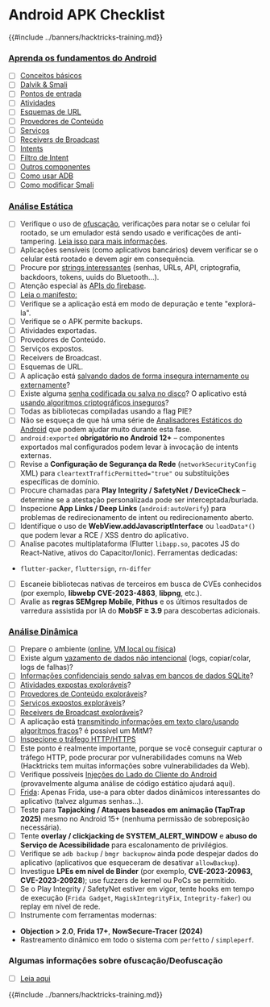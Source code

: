 # Android APK Checklist

{{#include ../banners/hacktricks-training.md}}


### [Aprenda os fundamentos do Android](android-app-pentesting/index.html#2-android-application-fundamentals)

- [ ] [Conceitos básicos](android-app-pentesting/index.html#fundamentals-review)
- [ ] [Dalvik & Smali](android-app-pentesting/index.html#dalvik--smali)
- [ ] [Pontos de entrada](android-app-pentesting/index.html#application-entry-points)
- [ ] [Atividades](android-app-pentesting/index.html#launcher-activity)
- [ ] [Esquemas de URL](android-app-pentesting/index.html#url-schemes)
- [ ] [Provedores de Conteúdo](android-app-pentesting/index.html#services)
- [ ] [Serviços](android-app-pentesting/index.html#services-1)
- [ ] [Receivers de Broadcast](android-app-pentesting/index.html#broadcast-receivers)
- [ ] [Intents](android-app-pentesting/index.html#intents)
- [ ] [Filtro de Intent](android-app-pentesting/index.html#intent-filter)
- [ ] [Outros componentes](android-app-pentesting/index.html#other-app-components)
- [ ] [Como usar ADB](android-app-pentesting/index.html#adb-android-debug-bridge)
- [ ] [Como modificar Smali](android-app-pentesting/index.html#smali)

### [Análise Estática](android-app-pentesting/index.html#static-analysis)

- [ ] Verifique o uso de [ofuscação](android-checklist.md#some-obfuscation-deobfuscation-information), verificações para notar se o celular foi rootado, se um emulador está sendo usado e verificações de anti-tampering. [Leia isso para mais informações](android-app-pentesting/index.html#other-checks).
- [ ] Aplicações sensíveis (como aplicativos bancários) devem verificar se o celular está rootado e devem agir em consequência.
- [ ] Procure por [strings interessantes](android-app-pentesting/index.html#looking-for-interesting-info) (senhas, URLs, API, criptografia, backdoors, tokens, uuids do Bluetooth...).
- [ ] Atenção especial às [APIs do firebase](android-app-pentesting/index.html#firebase).
- [ ] [Leia o manifesto:](android-app-pentesting/index.html#basic-understanding-of-the-application-manifest-xml)
- [ ] Verifique se a aplicação está em modo de depuração e tente "explorá-la".
- [ ] Verifique se o APK permite backups.
- [ ] Atividades exportadas.
- [ ] Provedores de Conteúdo.
- [ ] Serviços expostos.
- [ ] Receivers de Broadcast.
- [ ] Esquemas de URL.
- [ ] A aplicação está [salvando dados de forma insegura internamente ou externamente](android-app-pentesting/index.html#insecure-data-storage)?
- [ ] Existe alguma [senha codificada ou salva no disco](android-app-pentesting/index.html#poorkeymanagementprocesses)? O aplicativo está [usando algoritmos criptográficos inseguros](android-app-pentesting/index.html#useofinsecureandordeprecatedalgorithms)?
- [ ] Todas as bibliotecas compiladas usando a flag PIE?
- [ ] Não se esqueça de que há uma série de [Analisadores Estáticos do Android](android-app-pentesting/index.html#automatic-analysis) que podem ajudar muito durante esta fase.
- [ ] `android:exported` **obrigatório no Android 12+** – componentes exportados mal configurados podem levar à invocação de intents externas.
- [ ] Revise a **Configuração de Segurança da Rede** (`networkSecurityConfig` XML) para `cleartextTrafficPermitted="true"` ou substituições específicas de domínio.
- [ ] Procure chamadas para **Play Integrity / SafetyNet / DeviceCheck** – determine se a atestação personalizada pode ser interceptada/burlada.
- [ ] Inspecione **App Links / Deep Links** (`android:autoVerify`) para problemas de redirecionamento de intent ou redirecionamento aberto.
- [ ] Identifique o uso de **WebView.addJavascriptInterface** ou `loadData*()` que podem levar a RCE / XSS dentro do aplicativo.
- [ ] Analise pacotes multiplataforma (Flutter `libapp.so`, pacotes JS do React-Native, ativos do Capacitor/Ionic). Ferramentas dedicadas:
- `flutter-packer`, `fluttersign`, `rn-differ`
- [ ] Escaneie bibliotecas nativas de terceiros em busca de CVEs conhecidos (por exemplo, **libwebp CVE-2023-4863**, **libpng**, etc.).
- [ ] Avalie as **regras SEMgrep Mobile**, **Pithus** e os últimos resultados de varredura assistida por IA do **MobSF ≥ 3.9** para descobertas adicionais.

### [Análise Dinâmica](android-app-pentesting/index.html#dynamic-analysis)

- [ ] Prepare o ambiente ([online](android-app-pentesting/index.html#online-dynamic-analysis), [VM local ou física](android-app-pentesting/index.html#local-dynamic-analysis))
- [ ] Existe algum [vazamento de dados não intencional](android-app-pentesting/index.html#unintended-data-leakage) (logs, copiar/colar, logs de falhas)?
- [ ] [Informações confidenciais sendo salvas em bancos de dados SQLite](android-app-pentesting/index.html#sqlite-dbs)?
- [ ] [Atividades expostas exploráveis](android-app-pentesting/index.html#exploiting-exported-activities-authorisation-bypass)?
- [ ] [Provedores de Conteúdo exploráveis](android-app-pentesting/index.html#exploiting-content-providers-accessing-and-manipulating-sensitive-information)?
- [ ] [Serviços expostos exploráveis](android-app-pentesting/index.html#exploiting-services)?
- [ ] [Receivers de Broadcast exploráveis](android-app-pentesting/index.html#exploiting-broadcast-receivers)?
- [ ] A aplicação está [transmitindo informações em texto claro/usando algoritmos fracos](android-app-pentesting/index.html#insufficient-transport-layer-protection)? é possível um MitM?
- [ ] [Inspecione o tráfego HTTP/HTTPS](android-app-pentesting/index.html#inspecting-http-traffic)
- [ ] Este ponto é realmente importante, porque se você conseguir capturar o tráfego HTTP, pode procurar por vulnerabilidades comuns na Web (Hacktricks tem muitas informações sobre vulnerabilidades da Web).
- [ ] Verifique possíveis [Injeções do Lado do Cliente do Android](android-app-pentesting/index.html#android-client-side-injections-and-others) (provavelmente alguma análise de código estático ajudará aqui).
- [ ] [Frida](android-app-pentesting/index.html#frida): Apenas Frida, use-a para obter dados dinâmicos interessantes do aplicativo (talvez algumas senhas...).
- [ ] Teste para **Tapjacking / Ataques baseados em animação (TapTrap 2025)** mesmo no Android 15+ (nenhuma permissão de sobreposição necessária).
- [ ] Tente **overlay / clickjacking de SYSTEM_ALERT_WINDOW** e **abuso do Serviço de Acessibilidade** para escalonamento de privilégios.
- [ ] Verifique se `adb backup` / `bmgr backupnow` ainda pode despejar dados do aplicativo (aplicativos que esqueceram de desativar `allowBackup`).
- [ ] Investigue **LPEs em nível de Binder** (por exemplo, **CVE-2023-20963, CVE-2023-20928**); use fuzzers de kernel ou PoCs se permitido.
- [ ] Se o Play Integrity / SafetyNet estiver em vigor, tente hooks em tempo de execução (`Frida Gadget`, `MagiskIntegrityFix`, `Integrity-faker`) ou replay em nível de rede.
- [ ] Instrumente com ferramentas modernas:
- **Objection > 2.0**, **Frida 17+**, **NowSecure-Tracer (2024)**
- Rastreamento dinâmico em todo o sistema com `perfetto` / `simpleperf`.

### Algumas informações sobre ofuscação/Deofuscação

- [ ] [Leia aqui](android-app-pentesting/index.html#obfuscating-deobfuscating-code)


{{#include ../banners/hacktricks-training.md}}
